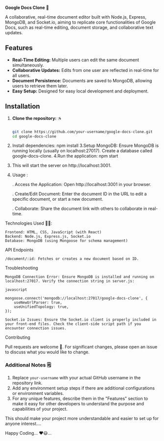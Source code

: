 
 **Google Docs Clone** 📄


A collaborative, real-time document editor built with Node.js, Express, MongoDB, and Socket.io, aiming to replicate core functionalities of Google Docs, such as real-time editing, document storage, and collaborative text updates.

## Features
- **Real-Time Editing:** Multiple users can edit the same document simultaneously.
- **Collaborative Updates:** Edits from one user are reflected in real-time for all users.
- **Document Persistence:** Documents are saved to MongoDB, allowing users to retrieve them later.
- **Easy Setup:** Designed for easy local development and deployment.

## Installation

1. **Clone the repository:** :🌀
   ```bash

   git clone https://github.com/your-username/google-docs-clone.git
   cd google-docs-clone
   
2. Install dependencies:
npm install
3.Setup MongoDB: Ensure MongoDB is running locally (usually on localhost:27017). Create a database called google-docs-clone.
4.Run the application:
  npm start
5. This will start the server on http://localhost:3001.
6. 
    Usage :

   . Access the Application: Open http://localhost:3001 in your browser.

   . Create/Edit Document: Enter the document ID in the URL to edit a specific document, or start a new document.

   . Collaborate: Share the document link with others to collaborate in real-time.

Technologies Used 🧑‍💻:

    Frontend: HTML, CSS, JavaScript (with React)
    Backend: Node.js, Express.js, Socket.io
    Database: MongoDB (using Mongoose for schema management)

API Endpoints

    /document/:id: Fetches or creates a new document based on ID.

Troubleshooting 

    MongoDB Connection Error: Ensure MongoDB is installed and running on localhost:27017. Verify the connection string in server.js:

    javascript

    mongoose.connect('mongodb://localhost:27017/google-docs-clone', {
        useNewUrlParser: true,
        useUnifiedTopology: true,
    });

    Socket.io Issues: Ensure the Socket.io client is properly included in your front-end files. Check the client-side script path if you encounter connection issues.

Contributing

Pull requests are welcome 🚀. For significant changes, please open an issue to discuss what you would like to change.


### Additional Notes 🗒️ 
1. Replace `your-username` with your actual GitHub username in the repository link.
2. Add any environment setup steps if there are additional configurations or environment variables.
3. For any unique features, describe them in the "Features" section to make it easy for other developers to understand the purpose and capabilities of your project. 

This should make your project more understandable and easier to set up for anyone interest....

Happy Coding... ❤️😃...

